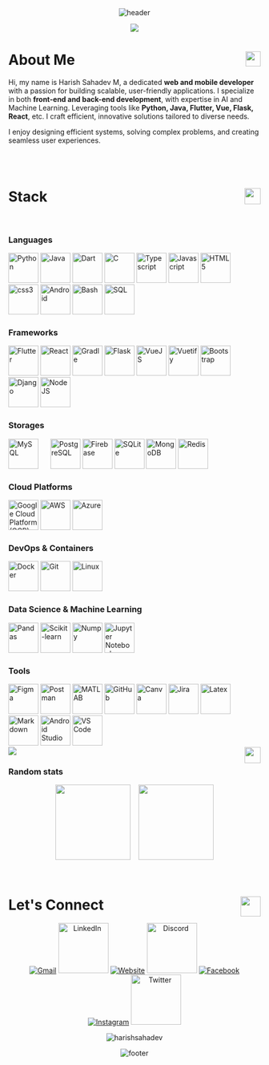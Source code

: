<!-- HEADER -->
<div align="center" width="100">
<!--   <img src="https://capsule-render.vercel.app/api?color=0:1408d0,50:0860d0,100:08c4d0&height=200&section=header&text=Welcome%20to%20My%20profile!&fontSize=30&type=waving&fontColor=fefefe&&animation=fadeIn" -->
<img src="https://capsule-render.vercel.app/api?color=0:1408d0,50:0860d0,100:08c4d0&height=200&section=header&text=Greetings!&fontSize=30&type=waving&fontColor=fefefe&&animation=fadeIn"
  alt="header"/>
</div>
<p align="center">
  <a href="https://github.com/harishsahadev"><img src="https://readme-typing-svg.herokuapp.com?color=%2336BCF7&center=true&vCenter=true&lines=Hi%2C+I+am+Harish+Sahadev;Passionate++Developer+from+India;Web+Dev;App+Dev;Data+Science;Machine+Learning;+%3C3"></a>
</p>

<!-- About Me -->
<div>
  <h1>About Me <img align="right" src = "https://github.com/7oSkaaa/7oSkaaa/blob/main/Images/about_me.gif?raw=true" width = 30px></h1>

  <p>Hi, my name is Harish Sahadev M, a dedicated <strong>web and mobile developer</strong> with a passion for building scalable, user-friendly applications. I specialize in both <strong>front-end and back-end development</strong>, with expertise in AI and Machine Learning. Leveraging tools like <strong>Python, Java, Flutter, Vue, Flask, React</strong>, etc. I craft efficient, innovative solutions tailored to diverse needs.</p>
  <p>I enjoy designing efficient systems, solving complex problems, and creating seamless user experiences.</p>
  
</div>
</p>

<!-- <h3 align="center">
  Welcome to My profile!
  <img src="https://media.giphy.com/media/hvRJCLFzcasrR4ia7z/giphy.gif" width="28">
</h3> -->


</br>
</br>

<!-- STACK -->
<h1>Stack <img align="right" src = "https://media2.giphy.com/media/QssGEmpkyEOhBCb7e1/giphy.gif?cid=ecf05e47a0n3gi1bfqntqmob8g9aid1oyj2wr3ds3mg700bl&rid=giphy.gif" width = 32px> </h1>
<div align="left" width="100" >
  
  
  
  
  <!-- Languages -->
  </br>
  <h3>Languages</h3>
  <p align="left">
  <img
    src="https://user-images.githubusercontent.com/74038190/212257472-08e52665-c503-4bd9-aa20-f5a4dae769b5.gif" 
    title="Python"
    width="60px"
    alt="Python">
  <img
    src="https://cdn.jsdelivr.net/gh/devicons/devicon@latest/icons/java/java-original-wordmark.svg"
    title="Java"
    width="60px"
    alt="Java">
  <img
    src="https://cdn.jsdelivr.net/gh/devicons/devicon@latest/icons/dart/dart-original.svg"
    title="Dart"
    width="60px"
    alt="Dart">
  <img
    src="https://github.com/Anmol-Baranwal/Cool-GIFs-For-GitHub/assets/74038190/e0d299f2-767c-4c21-bd49-90f2a19f1a78"
    title="C"
    width="60px"
    alt="C">
  <img
    src="https://cdn.jsdelivr.net/gh/devicons/devicon@latest/icons/typescript/typescript-original.svg"
    title="Typescript"
    width="60px"
    alt="Typescript">
  <img
    src="https://user-images.githubusercontent.com/74038190/212257454-16e3712e-945a-4ca2-b238-408ad0bf87e6.gif"
    title="Javascript"
    width="60px"
    alt="Javascript">
  <img
    src="https://github.com/Anmol-Baranwal/Cool-GIFs-For-GitHub/assets/74038190/29fd6286-4e7b-4d6c-818f-c4765d5e39a9"
    title="HTML5"
    width="60px"
    alt="HTML5">
  <img
    src="https://github.com/Anmol-Baranwal/Cool-GIFs-For-GitHub/assets/74038190/67f477ed-6624-42da-99f0-1a7b1a16eecb"
    title="CSS"
    width="60px"
    alt="css3">
  <img
    src="https://user-images.githubusercontent.com/74038190/212281763-e6ecd7ef-c4aa-45b6-a97c-f33f6bb592bd.gif"
    title="Android"
    width="60px"
    alt="Android">
  <img
    src="https://cdn.jsdelivr.net/gh/devicons/devicon@latest/icons/bash/bash-original.svg"
    title="Bash"
    width="60px"
    alt="Bash">
  <img
    src="https://cdn.jsdelivr.net/gh/devicons/devicon@latest/icons/azuresqldatabase/azuresqldatabase-original.svg"
    title="SQL"
    width="60px"
    alt="SQL">
  
  <!-- Frameworks -->
  </br>
  <h3>Frameworks</h3>
  <img
    src="https://cdn.jsdelivr.net/gh/devicons/devicon@latest/icons/flutter/flutter-original.svg"
    title="Flutter"
    width="60px"
    alt="Flutter">
  <img
    src="https://user-images.githubusercontent.com/74038190/212257467-871d32b7-e401-42e8-a166-fcfd7baa4c6b.gif"
    title="React"
    width="60px"
    alt="React">
  <img
    src="https://cdn.jsdelivr.net/gh/devicons/devicon@latest/icons/gradle/gradle-original.svg"
    title="Gradle"
    width="60px"
    alt="Gradle">
  <img
    src="https://cdn.jsdelivr.net/gh/devicons/devicon@latest/icons/flask/flask-original-wordmark.svg"
    title="Flask"
    width="60px"
    alt="Flask">
  <img
    src="https://user-images.githubusercontent.com/74038190/212257463-4d082cb4-7483-4eaf-bc25-6dde2628aabd.gif"
    title="VueJS"
    width="60px"
    alt="VueJS">
  <img
    src="https://cdn.jsdelivr.net/gh/devicons/devicon@latest/icons/vuetify/vuetify-original.svg"
    title="Vuetify"
    width="60px"
    alt="Vuetify">
  <img
    src="https://cdn.jsdelivr.net/gh/devicons/devicon@latest/icons/bootstrap/bootstrap-original-wordmark.svg"
    title="Bootstap"
    width="60px"
    alt="Bootstrap">
  <img
    src="https://cdn.jsdelivr.net/gh/devicons/devicon@latest/icons/django/django-plain.svg"
    title="Django"
    width="60px"
    alt="Django">
  <img
    src="https://cdn.jsdelivr.net/gh/devicons/devicon@latest/icons/nodejs/nodejs-plain-wordmark.svg"
    title="NodeJS"
    width="60px"
    alt="NodeJS">
  
  <!-- Storages -->
  </br>
  <h3>Storages</h3>
  <img
    src="https://cdn.jsdelivr.net/gh/devicons/devicon@latest/icons/mysql/mysql-original-wordmark.svg"
    title="MySQL"
    width="60px"
    alt="MySQL">
    &nbsp;&nbsp;&nbsp;&nbsp;
  <img
    src="https://cdn.jsdelivr.net/gh/devicons/devicon@latest/icons/postgresql/postgresql-original-wordmark.svg"
    title="PostgreSQL"
    width="60px"
    alt="PostgreSQL">
  <img
    src="https://github.com/Anmol-Baranwal/Cool-GIFs-For-GitHub/assets/74038190/3c16d4f2-b757-4c70-8f42-43d5dddd2c36"
    title="Firebase"
    width="60px"
    alt="Firebase">
  <img
    src="https://cdn.jsdelivr.net/gh/devicons/devicon@latest/icons/sqlite/sqlite-original-wordmark.svg"
    title="SQLite"
    width="60px"
    alt="SQLite">
<!--   <img
    src="https://cdn.jsdelivr.net/gh/devicons/devicon@latest/icons/postgresql/postgresql-original-wordmark.svg"
    title="CockroachDB"
    width="60px"
    alt="CockroachDB">
    &nbsp;&nbsp;&nbsp;&nbsp; -->
  <img
    src="https://github.com/Anmol-Baranwal/Cool-GIFs-For-GitHub/assets/74038190/398b19b1-9aae-4c1f-8bc0-d172a2c08d68"
    title="MongoDB"
    width="60px"
    alt="MongoDB">
  <img
    src="https://cdn.jsdelivr.net/gh/devicons/devicon@latest/icons/redis/redis-original-wordmark.svg"
    title="Redis"
    width="60px"
    alt="Redis">

  <!-- Cloud Platforms -->
  </br>
  <h3>Cloud Platforms</h3>
  <img
    src="https://cdn.jsdelivr.net/gh/devicons/devicon@latest/icons/googlecloud/googlecloud-original.svg"
    title="Google Cloud Platform (GCP)"
    width="60px"
    alt="Google Cloud Platform (GCP)">
<!--     &nbsp;&nbsp;&nbsp;&nbsp; -->
  <img
    src="https://cdn.jsdelivr.net/gh/devicons/devicon@latest/icons/amazonwebservices/amazonwebservices-plain-wordmark.svg"
    title="Amazon AWS"
    width="60px"
    alt="AWS">
<!--     &nbsp;&nbsp;&nbsp;&nbsp; -->
  <img
    src="https://cdn.jsdelivr.net/gh/devicons/devicon@latest/icons/azure/azure-original.svg"
    title="Microsoft Azure"
    width="60px"
    alt="Azure">
<!--     &nbsp;&nbsp;&nbsp;&nbsp; -->


  
  <!-- DevOps & Containers -->
  </br>
  <h3>DevOps & Containers</h3>
  <img
    src="https://cdn.jsdelivr.net/gh/devicons/devicon@latest/icons/docker/docker-original-wordmark.svg"
    title="Docker"
    width="60px"
    alt="Docker">
<!--     &nbsp;&nbsp;&nbsp;&nbsp; -->
  <img
    src="https://user-images.githubusercontent.com/74038190/212281775-b468df30-4edc-4bf8-a4ee-f52e1aaddc86.gif"
    title="Git"
    width="60px"
    alt="Git">
<!--     &nbsp;&nbsp;&nbsp;&nbsp; -->
  <img
    src="https://cdn.jsdelivr.net/gh/devicons/devicon@latest/icons/linux/linux-original.svg"
    title="Linux"
    width="60px"
    alt="Linux">
<!--     &nbsp;&nbsp;&nbsp;&nbsp; -->


  <!-- Data Science & Machine Learning-->
  </br>
  <h3>Data Science & Machine Learning</h3>
  <img
    src="https://cdn.jsdelivr.net/gh/devicons/devicon@latest/icons/pandas/pandas-original-wordmark.svg"
    title="Pandas"
    width="60px"
    alt="Pandas">
<!--     &nbsp;&nbsp;&nbsp;&nbsp; -->
  <img
    src="https://cdn.jsdelivr.net/gh/devicons/devicon@latest/icons/scikitlearn/scikitlearn-original.svg"
    title="Scikit-learn"
    width="60px"
    alt="Scikit-learn">
<!--     &nbsp;&nbsp;&nbsp;&nbsp; -->
  <img
    src="https://cdn.jsdelivr.net/gh/devicons/devicon@latest/icons/numpy/numpy-original.svg"
    title="Numpy"
    width="60px"
    alt="Numpy">
<!--     &nbsp;&nbsp;&nbsp;&nbsp; -->
  <img
    src="https://cdn.jsdelivr.net/gh/devicons/devicon@latest/icons/jupyter/jupyter-original-wordmark.svg"
    title="Jupyter Notebook"
    width="60px"
    alt="Jupyter Notebook">
<!--     &nbsp;&nbsp;&nbsp;&nbsp; -->
  

  
  <!-- Tools -->
  </br>
  <h3>Tools</h3>
  <img
    src="https://cdn.jsdelivr.net/gh/devicons/devicon@latest/icons/figma/figma-original.svg"
    title="Figma"
    width="60px"
    alt="Figma">
<!--     &nbsp;&nbsp;&nbsp;&nbsp; -->
  <img
    src="https://cdn.jsdelivr.net/gh/devicons/devicon@latest/icons/postman/postman-original.svg"
    title="Postman"
    width="60px"
    alt="Postman">
<!--     &nbsp;&nbsp;&nbsp;&nbsp; -->
  <img
    src="https://cdn.jsdelivr.net/gh/devicons/devicon@latest/icons/matlab/matlab-original.svg"
    title="MATLAB"
    width="60px"
    alt="MATLAB">
<!--     &nbsp;&nbsp;&nbsp;&nbsp; -->
  <img
    src="https://user-images.githubusercontent.com/74038190/212257468-1e9a91f1-b626-4baa-b15d-5c385dfa7ed2.gif"
    title="GitHub"
    width="60px"
    alt="GitHub">
<!--     &nbsp;&nbsp;&nbsp;&nbsp; -->
  <img
    src="https://cdn.jsdelivr.net/gh/devicons/devicon@latest/icons/canva/canva-original.svg"
    title="Canva"
    width="60px"
    alt="Canva">
<!--     &nbsp;&nbsp;&nbsp;&nbsp; -->
  <img
    src="https://cdn.jsdelivr.net/gh/devicons/devicon@latest/icons/jira/jira-original-wordmark.svg"
    title="Jira"
    width="60px"
    alt="Jira">
<!--     &nbsp;&nbsp;&nbsp;&nbsp; -->
  <img
    src="https://cdn.jsdelivr.net/gh/devicons/devicon@latest/icons/latex/latex-original.svg"
    title="Latex"
    width="60px"
    alt="Latex">
<!--     &nbsp;&nbsp;&nbsp;&nbsp; -->
  <img
    src="https://cdn.jsdelivr.net/gh/devicons/devicon@latest/icons/markdown/markdown-original.svg"
    title="Markdown"
    width="60px"
    alt="Markdown">
<!--     &nbsp;&nbsp;&nbsp;&nbsp; -->
  <img
    src="https://cdn.jsdelivr.net/gh/devicons/devicon@latest/icons/androidstudio/androidstudio-original.svg"
    title="Android Studio"
    width="60px"
    alt="Android Studio">
<!--     &nbsp;&nbsp;&nbsp;&nbsp; -->
  <img
    src="https://cdn.jsdelivr.net/gh/devicons/devicon@latest/icons/vscode/vscode-original-wordmark.svg"
    width="60px"
    alt="VS Code">
<!--     &nbsp;&nbsp;&nbsp;&nbsp; -->
</br>

  <img align="right" src = "https://media2.giphy.com/media/QssGEmpkyEOhBCb7e1/giphy.gif?cid=ecf05e47a0n3gi1bfqntqmob8g9aid1oyj2wr3ds3mg700bl&rid=giphy.gif" width = 32px> 
</div>

<!--horizontal divider(gradiant)-->
<img src="https://user-images.githubusercontent.com/73097560/115834477-dbab4500-a447-11eb-908a-139a6edaec5c.gif">

<h3>Random stats</h3>

<p align= "center">
<!--   <img height= "150" src="https://github-readme-stats.vercel.app/api/top-langs?username=harishsahadev&show_icons=true&theme=dracula&locale=en&layout=compact" alt="harishsahadev" />
  <img height= "150" src="https://github-readme-stats.vercel.app/api?username=harishsahadev&show_icons=true&theme=dracula&locale=en" alt="harishsahadev" /> -->
  <img height= "150" src="https://github-readme-stats.vercel.app/api?username=harishsahadev&theme=react&show_icons=true&include_all_commits=true" />
  &nbsp;&nbsp;
  <img height= "150" src="https://github-readme-stats.vercel.app/api/top-langs/?username=harishsahadev&theme=react&layout=compact" />
</p>

</br>


<h1>Let's Connect <img align="right" src="https://user-images.githubusercontent.com/74038190/235294016-6556559a-ed58-4ca6-a4c9-c307cbe0b6b7.gif" width="40"> </h1>
<p align="center">
	<a href="mailto:harishsahadev@gmail.com"><img src="https://img.icons8.com/?size=100&id=nQ4dZIRCI0nW&format=png&color=000000" alt="Gmail"/></a>
	<a href="https://www.linkedin.com/in/harishsahadev/" target="_blank"><img src="https://user-images.githubusercontent.com/74038190/235294012-0a55e343-37ad-4b0f-924f-c8431d9d2483.gif" width="100" alt="LinkedIn"/></a>
	<a href="https://harishsahadev.github.io/Portfolio_site/" target="_blank"><img src="https://img.icons8.com/?size=100&id=68247&format=png&color=000000" alt="Website"/></a>
	<a href="https://discord.com/channels/322122153451323392" target="_blank"><img src="https://user-images.githubusercontent.com/74038190/235294015-47144047-25ab-417c-af1b-6746820a20ff.gif" width="100" alt="Discord"/></a>
  	<a href="https://www.facebook.com/harish.sahadev.1" target="_blank"><img src="https://img.icons8.com/?size=100&id=118568&format=png&color=000000" alt="Facebook"/></a> 
	<a href="https://instagram.com/harishsahadev" target="_blank"><img src="https://img.icons8.com/?size=100&id=YtpeVQhQ8USm&format=png&color=000000" alt="Instagram"/></a> 
 	<a href="https://x.com/harishsahadev" target="_blank"><img src="https://github.com/Anmol-Baranwal/Cool-GIFs-For-GitHub/assets/74038190/cc4fe88c-7f7a-41d8-b449-34b7a178c1c6" width="100" alt="Twitter"/></a>	
 <!-- 	<a href="https://github.com/harishsahadev" target="_blank"><img src="https://img.icons8.com/?size=100&id=sbhfmWq4KRr1&format=png&color=000000" alt="GitHub"/></a> -->
 <!-- 	<a href="https://www.youtube.com/channel/UC7V1Gm8V0kRLp_EHB8aDj2A"><img src="https://img.icons8.com/?size=100&id=XnsQJWiCOaJw&format=png&color=000000" alt="Youtube"/></a> -->
</p>
	

<p align= "center"> 
  <img src="https://komarev.com/ghpvc/?username=harishsahadev&label=Profile%20views&color=0e75b6&style=plastic" alt="harishsahadev" /> 
<!--   <img
    src="https://hits.seeyoufarm.com/api/count/incr/badge.svg?url=https://github.com/harishsahadev/&title=Profile%20Views"
    alt="Profile Views"> -->
</p>

<!-- Random words mashup
![Words](https://github.com/user-attachments/assets/f83a4bf3-0dc5-46c4-be78-0b3217e9a91e)
-->

<!-- FOOTER -->
<div align="center" width="100">
  <img src="https://capsule-render.vercel.app/api?color=0:1408d0,50:0860d0,100:08c4d0&height=100&section=footer&fontSize=30&type=waving&fontColor=fefefe"
  alt="footer" />
</div>

